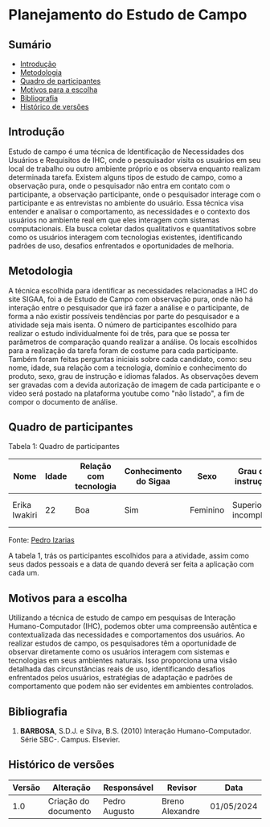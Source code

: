 # Planejamento do Estudo de Campo

## Sumário 
* [Introdução](#Introdução)
* [Metodologia](#Metodologia)
* [Quadro de participantes](#Quadro-de-participantes)
* [Motivos para a escolha](#Motivos-para-a-escolha)
* [Bibliografia](#Bibliografia)
* [Histórico de versões](#Histórico-de-versões)

## Introdução
Estudo de campo é uma técnica de Identificação	de	Necessidades	dos	Usuários	e	Requisitos	de	IHC, onde o pesquisador visita os usuários em seu local de trabalho ou outro ambiente próprio e os observa enquanto realizam determinada tarefa. Existem alguns tipos de estudo de campo, como a observação pura, onde o pesquisador não entra em contato com o participante, a observação participante, onde o pesquisador interage com o participante e as entrevistas no ambiente do usuário. Essa técnica visa entender e analisar o comportamento, as necessidades e o contexto dos usuários no ambiente real em que eles interagem com sistemas computacionais. Ela busca coletar dados qualitativos e quantitativos sobre como os usuários interagem com tecnologias existentes, identificando padrões de uso, desafios enfrentados e oportunidades de melhoria.

## Metodologia

A técnica escolhida para identificar as necessidades relacionadas a IHC do site SIGAA, foi a de Estudo de Campo com observação pura, onde não há interação entre o pesquisador que irá fazer a análise e o participante, de forma a não existir possíveis tendências por parte do pesquisador e a atividade seja mais isenta. O número de participantes escolhido para realizar o estudo individualmente foi de três, para que se possa ter parâmetros de comparação quando realizar a análise. Os locais escolhidos para a realização da tarefa foram de costume para cada participante. Também foram feitas perguntas iniciais sobre cada candidato, como: seu nome, idade, sua relação com a tecnologia, domínio e conhecimento do produto, sexo, grau de instrução e idiomas falados. As observações devem ser gravadas com a devida autorização de imagem de cada participante e o video será postado na plataforma youtube como "não listado", a fim de compor o documento de análise.

## Quadro de participantes 

Tabela 1: Quadro de participantes

| Nome   | Idade | Relação com tecnologia | Conhecimento do Sigaa    | Sexo        | Grau de instrução | Idiomas falados | Data |
|--------|---------------|----------------|----------------|----------------|------------|------------|------------|
| Erika Iwakiri |  22    |    Boa    | Sim | Feminino | Superior incompleto | Portugues, Inglês, japonês|01/05/2024|

Fonte: [Pedro Izarias](https://github.com/Izarias)

A tabela 1, trás os participantes escolhidos para a atividade, assim como seus dados pessoais e a data de quando deverá ser feita a aplicação com cada um.


## Motivos para a escolha

Utilizando a técnica de estudo de campo em pesquisas de Interação Humano-Computador (IHC), podemos obter uma compreensão autêntica e contextualizada das necessidades e comportamentos dos usuários. Ao realizar estudos de campo, os pesquisadores têm a oportunidade de observar diretamente como os usuários interagem com sistemas e tecnologias em seus ambientes naturais. Isso proporciona uma visão detalhada das circunstâncias reais de uso, identificando desafios enfrentados pelos usuários, estratégias de adaptação e padrões de comportamento que podem não ser evidentes em ambientes controlados.

## Bibliografia

1. **BARBOSA**, S.D.J. e Silva, B.S. (2010) Interação Humano-Computador. Série SBC-. Campus. Elsevier.

## Histórico de versões

| Versão | Alteração                     | Responsável    | Revisor         | Data       |
|--------|-------------------------------|----------------|---------------- |------------|
| 1.0    | Criação do documento          | Pedro Augusto  | Breno Alexandre | 01/05/2024 |
